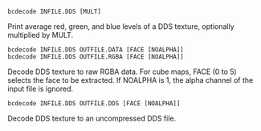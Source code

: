     bcdecode INFILE.DDS [MULT]

Print average red, green, and blue levels of a DDS texture, optionally multiplied by MULT.

    bcdecode INFILE.DDS OUTFILE.DATA [FACE [NOALPHA]]
    bcdecode INFILE.DDS OUTFILE.RGBA [FACE [NOALPHA]]

Decode DDS texture to raw RGBA data. For cube maps, FACE (0 to 5) selects the face to be extracted. If NOALPHA is 1, the alpha channel of the input file is ignored.

    bcdecode INFILE.DDS OUTFILE.DDS [FACE [NOALPHA]]

Decode DDS texture to an uncompressed DDS file.

